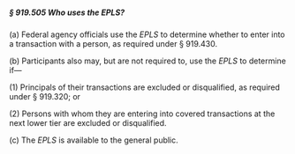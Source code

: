 ##### § 919.505 Who uses the EPLS? #####

(a) Federal agency officials use the *EPLS* to determine whether to enter into a transaction with a person, as required under § 919.430.

(b) Participants also may, but are not required to, use the *EPLS* to determine if—

(1) Principals of their transactions are excluded or disqualified, as required under § 919.320; or

(2) Persons with whom they are entering into covered transactions at the next lower tier are excluded or disqualified.

(c) The *EPLS* is available to the general public.